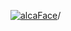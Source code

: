 [![alcaFace](https://camo.githubusercontent.com/2ee094c4af74cb0ec2e19388fccfb809837623e3/68747470733a2f2f7374617469632d63646e2e6a74766e772e6e65742f656d6f7469636f6e732f76312f3332383632362f312e30)](https://twitch.tv/Alca)/

<!--
# My "Popular" CodePens

<table>
	<tr>
		<th></th>
		<th>Title</th>
		<th>Last updated</th>
	</tr>
	<tr>
		<td><a href="https://codepen.io/Alca/pen/VwQwmgz" rel="nofollow"><img src="https://codepen.io/alca/pen/VwQwmgz/image/default.png" width="100" height="56.25"></a></td>
		<td><a href="https://codepen.io/Alca/pen/VwQwmgz" rel="nofollow">A Pen by Jacob Foster</a></td>
		<td>May 1, 2022</td>
	</tr>
	<tr>
		<td><a href="https://codepen.io/Alca/pen/XWZWKzM" rel="nofollow"><img src="https://codepen.io/alca/pen/XWZWKzM/image/default.png" width="100" height="56.25"></a></td>
		<td><a href="https://codepen.io/Alca/pen/XWZWKzM" rel="nofollow">A Pen by Jacob Foster</a></td>
		<td>May 2, 2022</td>
	</tr>
	<tr>
		<td><a href="https://codepen.io/Alca/pen/KKQPOmX" rel="nofollow"><img src="https://codepen.io/alca/pen/KKQPOmX/image/default.png" width="100" height="56.25"></a></td>
		<td><a href="https://codepen.io/Alca/pen/KKQPOmX" rel="nofollow">A Pen by Jacob Foster</a></td>
		<td>May 2, 2022</td>
	</tr>
	<tr>
		<td><a href="https://codepen.io/Alca/pen/eYVOwwG" rel="nofollow"><img src="https://codepen.io/alca/pen/eYVOwwG/image/default.png" width="100" height="56.25"></a></td>
		<td><a href="https://codepen.io/Alca/pen/eYVOwwG" rel="nofollow">A Pen by Jacob Foster</a></td>
		<td>Apr 30, 2022</td>
	</tr>
	<tr>
		<td><a href="https://codepen.io/Alca/pen/XWVQvYd" rel="nofollow"><img src="https://codepen.io/alca/pen/XWVQvYd/image/default.png" width="100" height="56.25"></a></td>
		<td><a href="https://codepen.io/Alca/pen/XWVQvYd" rel="nofollow">A Pen by Jacob Foster</a></td>
		<td>Apr 24, 2022</td>
	</tr>
	<tr>
		<td><a href="https://codepen.io/Alca/pen/oNpOMzv" rel="nofollow"><img src="https://codepen.io/alca/pen/oNpOMzv/image/default.png" width="100" height="56.25"></a></td>
		<td><a href="https://codepen.io/Alca/pen/oNpOMzv" rel="nofollow">Staircase</a></td>
		<td>Apr 27, 2022</td>
	</tr>
	<tr>
		<td><a href="https://codepen.io/Alca/pen/XWVoWoM" rel="nofollow"><img src="https://codepen.io/alca/pen/XWVoWoM/image/default.png" width="100" height="56.25"></a></td>
		<td><a href="https://codepen.io/Alca/pen/XWVoWoM" rel="nofollow">A Pen by Jacob Foster</a></td>
		<td>Apr 18, 2022</td>
	</tr>
	<tr>
		<td><a href="https://codepen.io/Alca/pen/QWazWGR" rel="nofollow"><img src="https://codepen.io/alca/pen/QWazWGR/image/default.png" width="100" height="56.25"></a></td>
		<td><a href="https://codepen.io/Alca/pen/QWazWGR" rel="nofollow">A Pen by Jacob Foster</a></td>
		<td>Apr 17, 2022</td>
	</tr>
	<tr>
		<td><a href="https://codepen.io/Alca/pen/ExoOONN" rel="nofollow"><img src="https://codepen.io/alca/pen/ExoOONN/image/default.png" width="100" height="56.25"></a></td>
		<td><a href="https://codepen.io/Alca/pen/ExoOONN" rel="nofollow">SallyTheAltarBoy</a></td>
		<td>Apr 17, 2022</td>
	</tr>
	<tr>
		<td><a href="https://codepen.io/Alca/pen/XWVyNzr" rel="nofollow"><img src="https://codepen.io/alca/pen/XWVyNzr/image/default.png" width="100" height="56.25"></a></td>
		<td><a href="https://codepen.io/Alca/pen/XWVyNzr" rel="nofollow">A Pen by Jacob Foster</a></td>
		<td>Apr 16, 2022</td>
	</tr>
</table>

---

###### Last updated: Mon, 02 May 2022 05:11:40 GMT
-->
